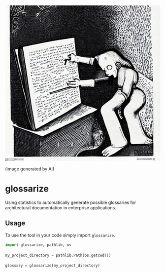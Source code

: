 ![logo](glossarize.jpg)

(image generated by AI)

# glossarize
Using statistics to automatically generate possible glossaries for architectural documentation in enterprise applications.

## Usage

To use the tool in your code simply import `glossarize`.

```python
import glossarize, pathlib, os

my_project_directory = pathlib.Path(os.getcwd())

glossary = glossarize(my_project_directory)
```
